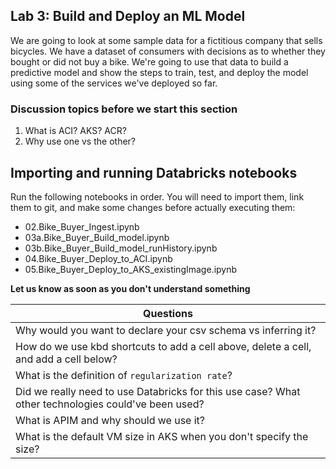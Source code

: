 ## Lab 3:  Build and Deploy an ML Model

We are going to look at some sample data for a fictitious company that sells bicycles.  We have a dataset of consumers with decisions as to whether they bought or did not buy a bike.  We're going to use that data to build a predictive model and show the steps to train, test, and deploy the model using some of the services we've deployed so far.  

### Discussion topics before we start this section  

1. What is ACI?  AKS?  ACR? 
1. Why use one vs the other?  


## Importing and running Databricks notebooks

Run the following notebooks in order.  You will need to import them, link them to git, and make some changes before actually executing them:

* 02.Bike_Buyer_Ingest.ipynb
* 03a.Bike_Buyer_Build_model.ipynb
* 03b.Bike_Buyer_Build_model_runHistory.ipynb
* 04.Bike_Buyer_Deploy_to_ACI.ipynb
* 05.Bike_Buyer_Deploy_to_AKS_existingImage.ipynb



**Let us know as soon as you don't understand something**

Questions|
--------|
Why would you want to declare your csv schema vs inferring it? |
How do we use kbd shortcuts to add a cell above, delete a cell, and add a cell below? |
What is the definition of `regularization rate`? |
Did we really need to use Databricks for this use case?  What other technologies could've been used?|
What is APIM and why should we use it?  |
What is the default VM size in AKS when you don't specify the size?|







